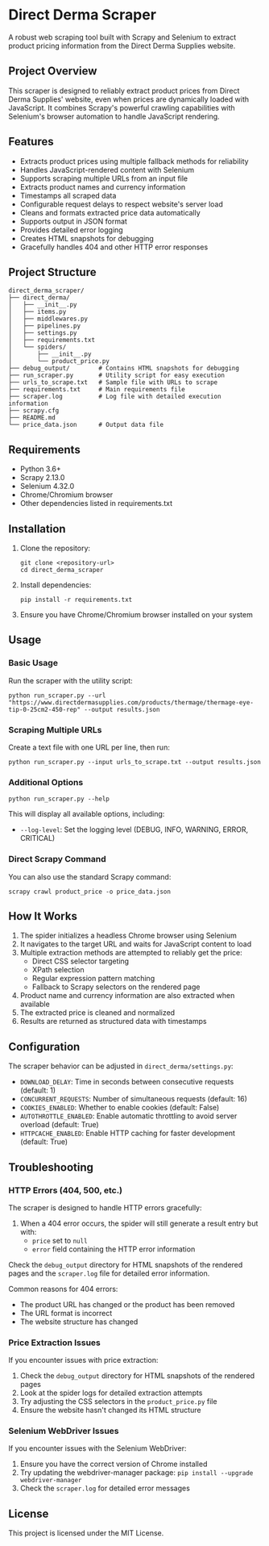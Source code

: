 # Direct Derma Scraper

A robust web scraping tool built with Scrapy and Selenium to extract product pricing information from the Direct Derma Supplies website.

## Project Overview

This scraper is designed to reliably extract product prices from Direct Derma Supplies' website, even when prices are dynamically loaded with JavaScript. It combines Scrapy's powerful crawling capabilities with Selenium's browser automation to handle JavaScript rendering.

## Features

- Extracts product prices using multiple fallback methods for reliability
- Handles JavaScript-rendered content with Selenium
- Supports scraping multiple URLs from an input file
- Extracts product names and currency information
- Timestamps all scraped data
- Configurable request delays to respect website's server load
- Cleans and formats extracted price data automatically
- Supports output in JSON format
- Provides detailed error logging
- Creates HTML snapshots for debugging
- Gracefully handles 404 and other HTTP error responses

## Project Structure

```
direct_derma_scraper/
├── direct_derma/
│   ├── __init__.py
│   ├── items.py
│   ├── middlewares.py
│   ├── pipelines.py
│   ├── settings.py
│   ├── requirements.txt
│   └── spiders/
│       ├── __init__.py
│       └── product_price.py
├── debug_output/        # Contains HTML snapshots for debugging
├── run_scraper.py       # Utility script for easy execution
├── urls_to_scrape.txt   # Sample file with URLs to scrape
├── requirements.txt     # Main requirements file
├── scraper.log          # Log file with detailed execution information
├── scrapy.cfg
├── README.md
└── price_data.json      # Output data file
```

## Requirements

- Python 3.6+
- Scrapy 2.13.0
- Selenium 4.32.0
- Chrome/Chromium browser
- Other dependencies listed in requirements.txt

## Installation

1. Clone the repository:
   ```
   git clone <repository-url>
   cd direct_derma_scraper
   ```

2. Install dependencies:
   ```
   pip install -r requirements.txt
   ```

3. Ensure you have Chrome/Chromium browser installed on your system

## Usage

### Basic Usage

Run the scraper with the utility script:

```
python run_scraper.py --url "https://www.directdermasupplies.com/products/thermage/thermage-eye-tip-0-25cm2-450-rep" --output results.json
```

### Scraping Multiple URLs

Create a text file with one URL per line, then run:

```
python run_scraper.py --input urls_to_scrape.txt --output results.json
```

### Additional Options

```
python run_scraper.py --help
```

This will display all available options, including:
- `--log-level`: Set the logging level (DEBUG, INFO, WARNING, ERROR, CRITICAL)

### Direct Scrapy Command

You can also use the standard Scrapy command:

```
scrapy crawl product_price -o price_data.json
```

## How It Works

1. The spider initializes a headless Chrome browser using Selenium
2. It navigates to the target URL and waits for JavaScript content to load
3. Multiple extraction methods are attempted to reliably get the price:
   - Direct CSS selector targeting
   - XPath selection
   - Regular expression pattern matching
   - Fallback to Scrapy selectors on the rendered page
4. Product name and currency information are also extracted when available
5. The extracted price is cleaned and normalized
6. Results are returned as structured data with timestamps

## Configuration

The scraper behavior can be adjusted in `direct_derma/settings.py`:

- `DOWNLOAD_DELAY`: Time in seconds between consecutive requests (default: 1)
- `CONCURRENT_REQUESTS`: Number of simultaneous requests (default: 16)
- `COOKIES_ENABLED`: Whether to enable cookies (default: False)
- `AUTOTHROTTLE_ENABLED`: Enable automatic throttling to avoid server overload (default: True)
- `HTTPCACHE_ENABLED`: Enable HTTP caching for faster development (default: True)

## Troubleshooting

### HTTP Errors (404, 500, etc.)

The scraper is designed to handle HTTP errors gracefully:

1. When a 404 error occurs, the spider will still generate a result entry but with:
   - `price` set to `null`
   - `error` field containing the HTTP error information

Check the `debug_output` directory for HTML snapshots of the rendered pages and the `scraper.log` file for detailed error information.

Common reasons for 404 errors:
- The product URL has changed or the product has been removed
- The URL format is incorrect
- The website structure has changed

### Price Extraction Issues

If you encounter issues with price extraction:

1. Check the `debug_output` directory for HTML snapshots of the rendered pages
2. Look at the spider logs for detailed extraction attempts
3. Try adjusting the CSS selectors in the `product_price.py` file
4. Ensure the website hasn't changed its HTML structure

### Selenium WebDriver Issues

If you encounter issues with the Selenium WebDriver:

1. Ensure you have the correct version of Chrome installed
2. Try updating the webdriver-manager package: `pip install --upgrade webdriver-manager`
3. Check the `scraper.log` for detailed error messages

## License

This project is licensed under the MIT License.